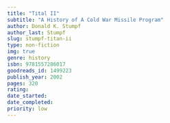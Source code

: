 ```yaml
---
title: "Tital II"
subtitle: "A History of A Cold War Missile Program"
author: Donald K. Stumpf
author_last: Stumpf
slug: stumpf-titan-ii
type: non-fiction
img: true
genre: history
isbn: 9781557286017
goodreads_id: 1499223
publish_year: 2002
pages: 320
rating: 
date_started:
date_completed:
priority: low
---
```

